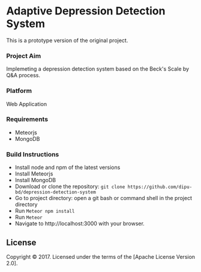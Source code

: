 # Adaptive Depression Detection System

This is a prototype version of the original project.

### Project Aim
Implemeting a depression detection system based on the Beck's Scale by Q&A process.

### Platform
Web Application

### Requirements

- Meteorjs
- MongoDB

### Build Instructions

- Install node and npm of the latest versions
- Install Meteorjs
- Install MongoDB
- Download or clone the repository: `git clone https://github.com/dipu-bd/depression-detection-system`
- Go to project directory: open a git bash or command shell in the project directory
- Run `Meteor npm install`
- Run `Meteor`
- Navigate to http://localhost:3000 with your browser.

## License

Copyright &copy; 2017. Licensed under the terms of the [Apache License Version 2.0].


